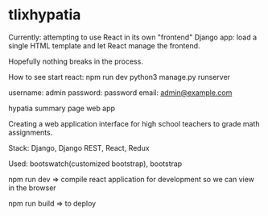 # tlixhypatia
Currently: attempting to use React in its own "frontend" Django app: load a single HTML template and let React manage the frontend.

Hopefully nothing breaks in the process.

How to see start react: npm run dev 
python3 manage.py runserver

username: admin
password: password
email: admin@example.com

hypatia summary page web app

Creating a web application interface for high school teachers to grade math assignments. 

Stack: Django, Django REST, React, Redux

Used: bootswatch(customized bootstrap), bootstrap

npm run dev => compile react application for development so we can view in the browser

npm run build => to deploy


